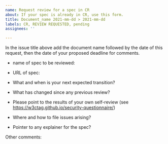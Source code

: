 ```yaml
---
name: Request review for a spec in CR
about: If your spec is already in CR, use this form.
title: Document_name 2021-mm-dd > 2021-mm-dd
labels: CR, REVIEW REQUESTED, pending
assignees: ''

---
```


In the issue title above add the document name followed by the date of this request, then the date of your proposed deadline for comments.

- name of spec to be reviewed:
- URL of spec:

- What and when is your next expected transition?
- What has changed since any previous review?
- Please point to the results of your own self-review (see https://w3ctag.github.io/security-questionnaire/)
- Where and how to file issues arising?
- Pointer to any explainer for the spec?

Other comments:
